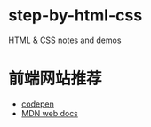 # step-by-html-css

HTML & CSS notes and demos

# 前端网站推荐

* [codepen](https://codepen.io/)
* [MDN web docs](https://developer.mozilla.org/en-US/docs/Web)
